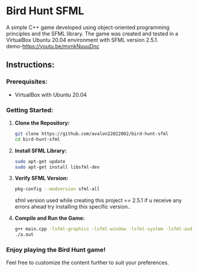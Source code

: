 # Bird Hunt SFML

A simple C++ game developed using object-oriented programming principles and the SFML library. The game was created and tested in a VirtualBox Ubuntu 20.04 environment with SFML version 2.5.1.<br/>
demo-https://youtu.be/mvnkNuuuDnc
## Instructions:

### Prerequisites:

- VirtualBox with Ubuntu 20.04

### Getting Started:

1. **Clone the Repository:**

    ```bash
    git clone https://github.com/avalon22022002/bird-hunt-sfml
    cd bird-hunt-sfml
    ```

2. **Install SFML Library:**

    ```bash
    sudo apt-get update
    sudo apt-get install libsfml-dev
    ```

3. **Verify SFML Version:**

    ```bash
    pkg-config --modversion sfml-all
    ```
    sfml version used while creating this project == 2.5.1 if u receive any errors ahead try installing this specific version..

4. **Compile and Run the Game:**

    ```bash
    g++ main.cpp -lsfml-graphics -lsfml-window -lsfml-system -lsfml-audio
    ./a.out
    ```

### Enjoy playing the Bird Hunt game!

Feel free to customize the content further to suit your preferences.
